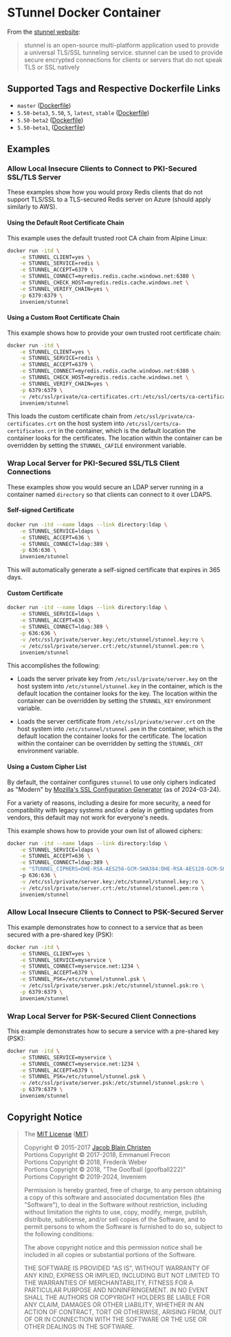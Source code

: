 # STunnel Docker Container
From the [stunnel website](https://www.stunnel.org/):
> stunnel is an open-source multi-platform application used to provide a 
> universal TLS/SSL tunneling service. stunnel can be used to provide secure 
> encrypted connections for clients or servers that do not speak TLS or SSL 
> natively

## Supported Tags and Respective Dockerfile Links
- `master` ([Dockerfile](https://github.com/GuyPaddock/stunnel/blob/master/Dockerfile))
- `5.50-beta3`, `5.50`, `5`, `latest`, `stable` ([Dockerfile](https://github.com/GuyPaddock/stunnel/blob/5.50-beta3/Dockerfile))
- `5.50-beta2` ([Dockerfile](https://github.com/GuyPaddock/stunnel/blob/5.50-beta2/Dockerfile))
- `5.50-beta1`, ([Dockerfile](https://github.com/GuyPaddock/stunnel/blob/5.50-beta1/Dockerfile))

## Examples
### Allow Local Insecure Clients to Connect to PKI-Secured SSL/TLS Server
These examples show how you would proxy Redis clients that do not support 
TLS/SSL to a TLS-secured Redis server on Azure (should apply similarly to AWS).

#### Using the Default Root Certificate Chain
This example uses the default trusted root CA chain from Alpine Linux:

```bash
docker run -itd \
    -e STUNNEL_CLIENT=yes \
    -e STUNNEL_SERVICE=redis \
    -e STUNNEL_ACCEPT=6379 \
    -e STUNNEL_CONNECT=myredis.redis.cache.windows.net:6380 \
    -e STUNNEL_CHECK_HOST=myredis.redis.cache.windows.net \
    -e STUNNEL_VERIFY_CHAIN=yes \
    -p 6379:6379 \
    inveniem/stunnel
```

#### Using a Custom Root Certificate Chain
This example shows how to provide your own trusted root certificate chain:

```bash
docker run -itd \
    -e STUNNEL_CLIENT=yes \
    -e STUNNEL_SERVICE=redis \
    -e STUNNEL_ACCEPT=6379 \
    -e STUNNEL_CONNECT=myredis.redis.cache.windows.net:6380 \
    -e STUNNEL_CHECK_HOST=myredis.redis.cache.windows.net \
    -e STUNNEL_VERIFY_CHAIN=yes \
    -p 6379:6379 \
    -v /etc/ssl/private/ca-certificates.crt:/etc/ssl/certs/ca-certificates.crt:ro \
    inveniem/stunnel
```

This loads the custom certificate chain from
`/etc/ssl/private/ca-certificates.crt` on the host system into 
`/etc/ssl/certs/ca-certificates.crt` in the container, which is the default 
location the container looks for the certificates. The location within the 
container can be overridden by setting the `STUNNEL_CAFILE` environment 
variable.

### Wrap Local Server for PKI-Secured SSL/TLS Client Connections
These examples show you would secure an LDAP server running in a container 
named `directory` so that clients can connect to it over LDAPS.

#### Self-signed Certificate
```bash
docker run -itd --name ldaps --link directory:ldap \
    -e STUNNEL_SERVICE=ldaps \
    -e STUNNEL_ACCEPT=636 \
    -e STUNNEL_CONNECT=ldap:389 \
    -p 636:636 \
    inveniem/stunnel
```

This will automatically generate a self-signed certificate that expires in 365 
days.

#### Custom Certificate
```bash
docker run -itd --name ldaps --link directory:ldap \
    -e STUNNEL_SERVICE=ldaps \
    -e STUNNEL_ACCEPT=636 \
    -e STUNNEL_CONNECT=ldap:389 \
    -p 636:636 \
    -v /etc/ssl/private/server.key:/etc/stunnel/stunnel.key:ro \
    -v /etc/ssl/private/server.crt:/etc/stunnel/stunnel.pem:ro \
    inveniem/stunnel
```

This accomplishes the following:
- Loads the server private key from `/etc/ssl/private/server.key` on the host 
system into `/etc/stunnel/stunnel.key` in the container, which is the default 
location the container looks for the key. The location within the container can 
be overridden by setting the `STUNNEL_KEY` environment variable.

- Loads the server certificate from `/etc/ssl/private/server.crt` on the host 
system into `/etc/stunnel/stunnel.pem` in the container, which is the default 
location the container looks for the certificate. The location within the 
container can be overridden by setting the `STUNNEL_CRT` environment variable.

#### Using a Custom Cipher List
By default, the container configures `stunnel` to use only ciphers indicated as 
"Modern" by [Mozilla's SSL Configuration Generator](https://ssl-config.mozilla.org/)
(as of 2024-03-24).

For a variety of reasons, including a desire for more security, a need for 
compatibility with legacy systems and/or a delay in getting updates from 
vendors, this default may not work for everyone's needs. 

This example shows how to provide your own list of allowed ciphers:

```bash
docker run -itd --name ldaps --link directory:ldap \
    -e STUNNEL_SERVICE=ldaps \
    -e STUNNEL_ACCEPT=636 \
    -e STUNNEL_CONNECT=ldap:389 \
    -e "STUNNEL_CIPHERS=DHE-RSA-AES256-GCM-SHA384:DHE-RSA-AES128-GCM-SHA256:ECDHE-RSA-AES256-GCM-SHA384:ECDHE-RSA-AES128-GCM-SHA256:DHE-RSA-AES256-SHA256:DHE-RSA-AES128-SHA256:ECDHE-RSA-AES256-SHA384:ECDHE-RSA-AES128-SHA256:ECDHE-RSA-AES256-SHA:ECDHE-RSA-AES128-SHA:DHE-RSA-AES256-SHA:DHE-RSA-AES128-SHA"
    -p 636:636 \
    -v /etc/ssl/private/server.key:/etc/stunnel/stunnel.key:ro \
    -v /etc/ssl/private/server.crt:/etc/stunnel/stunnel.pem:ro \
    inveniem/stunnel
```

### Allow Local Insecure Clients to Connect to PSK-Secured Server
This example demonstrates how to connect to a service that as been secured with 
a pre-shared key (PSK):

```bash
docker run -itd \
    -e STUNNEL_CLIENT=yes \
    -e STUNNEL_SERVICE=myservice \
    -e STUNNEL_CONNECT=myservice.net:1234 \
    -e STUNNEL_ACCEPT=6379 \
    -e STUNNEL_PSK=/etc/stunnel/stunnel.psk \
    -v /etc/ssl/private/server.psk:/etc/stunnel/stunnel.psk:ro \
    -p 6379:6379 \
    inveniem/stunnel
```

### Wrap Local Server for PSK-Secured Client Connections
This example demonstrates how to secure a service with a pre-shared key (PSK):

```bash
docker run -itd \
    -e STUNNEL_SERVICE=myservice \
    -e STUNNEL_CONNECT=myservice.net:1234 \
    -e STUNNEL_ACCEPT=6379 \
    -e STUNNEL_PSK=/etc/stunnel/stunnel.psk \
    -v /etc/ssl/private/server.psk:/etc/stunnel/stunnel.psk:ro \
    -p 6379:6379 \
    inveniem/stunnel
```

## Copyright Notice
>The [MIT License](LICENSE.txt) ([MIT](https://opensource.org/licenses/MIT))
>
> Copyright &copy; 2015-2017 [Jacob Blain Christen](https://github.com/dweomer)  
> Portions Copyright &copy; 2017-2018, Emmanuel Frecon  
> Portions Copyright &copy; 2018, Frederik Weber  
> Portions Copyright &copy; 2018, "The Goofball (goofball222)"  
> Portions Copyright &copy; 2019-2024, Inveniem  
>
> Permission is hereby granted, free of charge, to any person obtaining a copy of
> this software and associated documentation files (the "Software"), to deal in
> the Software without restriction, including without limitation the rights to
> use, copy, modify, merge, publish, distribute, sublicense, and/or sell copies of
> the Software, and to permit persons to whom the Software is furnished to do so,
> subject to the following conditions:
>
> The above copyright notice and this permission notice shall be included in all
> copies or substantial portions of the Software.
>
> THE SOFTWARE IS PROVIDED "AS IS", WITHOUT WARRANTY OF ANY KIND, EXPRESS OR
> IMPLIED, INCLUDING BUT NOT LIMITED TO THE WARRANTIES OF MERCHANTABILITY, FITNESS
> FOR A PARTICULAR PURPOSE AND NONINFRINGEMENT. IN NO EVENT SHALL THE AUTHORS OR
> COPYRIGHT HOLDERS BE LIABLE FOR ANY CLAIM, DAMAGES OR OTHER LIABILITY, WHETHER
> IN AN ACTION OF CONTRACT, TORT OR OTHERWISE, ARISING FROM, OUT OF OR IN
> CONNECTION WITH THE SOFTWARE OR THE USE OR OTHER DEALINGS IN THE SOFTWARE.
